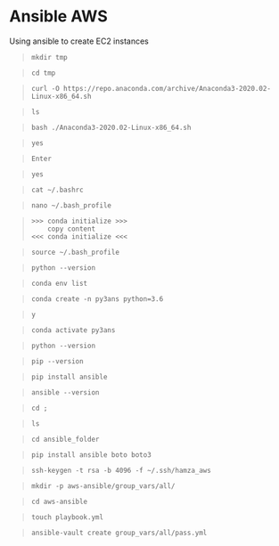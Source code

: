 # Ansible AWS
 Using ansible to create EC2 instances

>```
>mkdir tmp
>```

>```
>cd tmp
>```

>```
>curl -O https://repo.anaconda.com/archive/Anaconda3-2020.02-Linux-x86_64.sh
>```

>```
>ls
>```

>```
>bash ./Anaconda3-2020.02-Linux-x86_64.sh
>```

>```
>yes
>```

>```
>Enter
>```

>```
>yes
>```

>```
>cat ~/.bashrc
>```

>```
>nano ~/.bash_profile
>```

>```
> >>> conda initialize >>>
>     copy content
> <<< conda initialize <<<
>```

>```
>source ~/.bash_profile
>```

>```
>python --version
>```

>```
>conda env list
>```

>```
>conda create -n py3ans python=3.6
>```

>```
>y
>```

>```
>conda activate py3ans
>```

>```
>python --version
>```

>```
>pip --version
>```

>```
>pip install ansible
>```

>```
>ansible --version
>```

>```
>cd ;
>```

>```
>ls
>```

>```
>cd ansible_folder
>```

>```
>pip install ansible boto boto3
>```

>```
>ssh-keygen -t rsa -b 4096 -f ~/.ssh/hamza_aws
>```

>```
>mkdir -p aws-ansible/group_vars/all/
>```

>```
>cd aws-ansible
>```

>```
>touch playbook.yml
>```

>```
>ansible-vault create group_vars/all/pass.yml
>```

